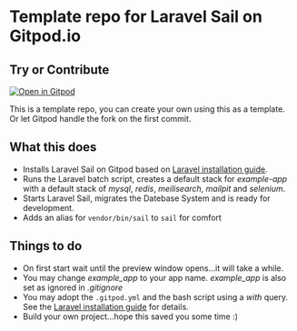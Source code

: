 # Template repo for Laravel Sail on Gitpod.io

## Try or Contribute

[![Open in Gitpod](https://gitpod.io/button/open-in-gitpod.svg)](https://gitpod.io#https://github.com/Eetezadi/Gitpod-Laravel-Sail)

This is a template repo, you can create your own using this as a template. Or let Gitpod handle the fork on the first commit.

## What this does

* Installs Laravel Sail on Gitpod based on [Laravel installation guide](https://laravel.com/docs/11.x/installation#sail-on-linux).
* Runs the Laravel batch script, creates a default stack for *example-app* with a default stack of *mysql*, *redis*, *meilisearch*, *mailpit* and *selenium*.
* Starts Laravel Sail, migrates the Datebase System and is ready for development.
* Adds an alias for `vendor/bin/sail` to `sail` for comfort

## Things to do
* On first start wait until the preview window opens...it will take a while.
* You may change *example_app* to your app name. *example_app* is also set as ignored in *.gitignore*
* You may adopt the `.gitpod.yml` and the bash script using a *with* query. See the [Laravel installation guide](https://laravel.com/docs/11.x/installation#sail-on-linux) for details.
* Build your own project...hope this saved you some time :)

